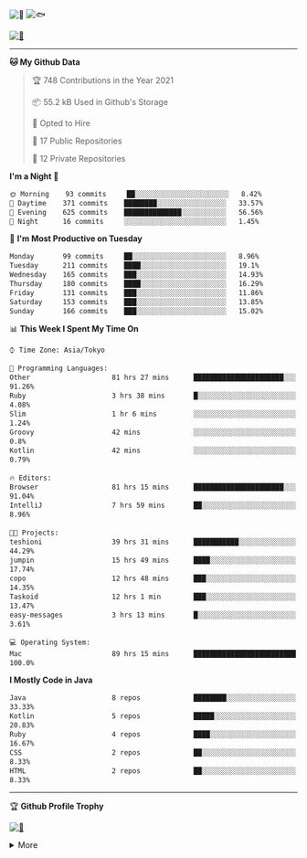 <p align="left"> 
  <img alt="🐠" height="200px" src="https://github-readme-stats.vercel.app/api?username=ktnkk&count_private=true&show_icons=true&theme=dark&include_all_commits=true" />
  <img alt="🐟" height="200px" src="https://github-readme-stats.vercel.app/api/top-langs/?username=ktnkk&layout=compact&theme=dark&langs_count=10" />
</p>

[![🐙](https://hits.seeyoufarm.com/api/count/incr/badge.svg?url=https%3A%2F%2Fgithub.com%2Fktnkk%2Fhit-counter&count_bg=%23070707&title_bg=%23070707&icon=&icon_color=%23E7E7E7&title=visitor&edge_flat=true)](https://hits.seeyoufarm.com)

***

<!--START_SECTION:waka-->
**🐱 My Github Data** 

> 🏆 748 Contributions in the Year 2021
 > 
> 📦 55.2 kB Used in Github's Storage 
 > 
> 💼 Opted to Hire
 > 
> 📜 17 Public Repositories 
 > 
> 🔑 12 Private Repositories  
 > 
**I'm a Night 🦉** 

```text
🌞 Morning    93 commits     ██░░░░░░░░░░░░░░░░░░░░░░░   8.42% 
🌆 Daytime    371 commits    ████████░░░░░░░░░░░░░░░░░   33.57% 
🌃 Evening    625 commits    ██████████████░░░░░░░░░░░   56.56% 
🌙 Night      16 commits     ░░░░░░░░░░░░░░░░░░░░░░░░░   1.45%

```
📅 **I'm Most Productive on Tuesday** 

```text
Monday       99 commits     ██░░░░░░░░░░░░░░░░░░░░░░░   8.96% 
Tuesday      211 commits    ████░░░░░░░░░░░░░░░░░░░░░   19.1% 
Wednesday    165 commits    ███░░░░░░░░░░░░░░░░░░░░░░   14.93% 
Thursday     180 commits    ████░░░░░░░░░░░░░░░░░░░░░   16.29% 
Friday       131 commits    ███░░░░░░░░░░░░░░░░░░░░░░   11.86% 
Saturday     153 commits    ███░░░░░░░░░░░░░░░░░░░░░░   13.85% 
Sunday       166 commits    ███░░░░░░░░░░░░░░░░░░░░░░   15.02%

```


📊 **This Week I Spent My Time On** 

```text
⌚︎ Time Zone: Asia/Tokyo

💬 Programming Languages: 
Other                    81 hrs 27 mins      ██████████████████████░░░   91.26% 
Ruby                     3 hrs 38 mins       █░░░░░░░░░░░░░░░░░░░░░░░░   4.08% 
Slim                     1 hr 6 mins         ░░░░░░░░░░░░░░░░░░░░░░░░░   1.24% 
Groovy                   42 mins             ░░░░░░░░░░░░░░░░░░░░░░░░░   0.8% 
Kotlin                   42 mins             ░░░░░░░░░░░░░░░░░░░░░░░░░   0.79%

🔥 Editors: 
Browser                  81 hrs 15 mins      ██████████████████████░░░   91.04% 
IntelliJ                 7 hrs 59 mins       ██░░░░░░░░░░░░░░░░░░░░░░░   8.96%

🐱‍💻 Projects: 
teshioni                 39 hrs 31 mins      ███████████░░░░░░░░░░░░░░   44.29% 
jumpin                   15 hrs 49 mins      ████░░░░░░░░░░░░░░░░░░░░░   17.74% 
copo                     12 hrs 48 mins      ███░░░░░░░░░░░░░░░░░░░░░░   14.35% 
Taskoid                  12 hrs 1 min        ███░░░░░░░░░░░░░░░░░░░░░░   13.47% 
easy-messages            3 hrs 13 mins       █░░░░░░░░░░░░░░░░░░░░░░░░   3.61%

💻 Operating System: 
Mac                      89 hrs 15 mins      █████████████████████████   100.0%

```

**I Mostly Code in Java** 

```text
Java                     8 repos             ████████░░░░░░░░░░░░░░░░░   33.33% 
Kotlin                   5 repos             █████░░░░░░░░░░░░░░░░░░░░   20.83% 
Ruby                     4 repos             ████░░░░░░░░░░░░░░░░░░░░░   16.67% 
CSS                      2 repos             ██░░░░░░░░░░░░░░░░░░░░░░░   8.33% 
HTML                     2 repos             ██░░░░░░░░░░░░░░░░░░░░░░░   8.33%

```

<!--END_SECTION:waka-->

***

🏆 **Github Profile Trophy**
  
[![🐬](https://github-profile-trophy.vercel.app/?username=ktnkk&rank=SECRET,SSS,SS,S,AAA,AA,A&theme=darkhub&row=1&margin-w=10&no-bg=true)](https://github.com/ryo-ma/github-profile-trophy)

<details>
  <summary>More</summary>
 
  <br>

  🎼 **Metrics**

  ![🐳](https://github.com/ktnkk/ktnkk/blob/main/github-metrics.svg)
  
  🃏 **GitHub Profile Summary Cards**
  
  ![🐋](https://github-profile-summary-cards.vercel.app/api/cards/profile-details?username=ktnkk&theme=github_dark)
  
  <p align="left"> 
    <img alt="🦈" height="200px" src="https://github-profile-summary-cards.vercel.app/api/cards/repos-per-language?username=ktnkk&theme=github_dark" />
    <img alt="🦭" height="200px" src="https://github-profile-summary-cards.vercel.app/api/cards/most-commit-language?username=ktnkk&theme=github_dark" />
  </p>
  
  <p align="left"> 
    <img alt="🦀" height="200px" src="https://github-profile-summary-cards.vercel.app/api/cards/stats?username=ktnkk&theme=github_dark" />
    <img alt="🦑" height="200px" src="https://github-profile-summary-cards.vercel.app/api/cards/productive-time?username=ktnkk&theme=github_dark" />
  </p>
  
  ***
  
  ⚡ **Recent Activity**
  
  <!--START_SECTION:activity-->
1. 🎉 Merged PR [#19](https://github.com/ktnkk/gatsby-sandbox/pull/19) in [ktnkk/gatsby-sandbox](https://github.com/ktnkk/gatsby-sandbox)
2. 🎉 Merged PR [#13](https://github.com/ktnkk/ulog/pull/13) in [ktnkk/ulog](https://github.com/ktnkk/ulog)
3. 🎉 Merged PR [#6](https://github.com/ktnkk/copo/pull/6) in [ktnkk/copo](https://github.com/ktnkk/copo)
4. ❌ Closed PR [#58](https://github.com/ktnkk/spring-boot-doma2-sample/pull/58) in [ktnkk/spring-boot-doma2-sample](https://github.com/ktnkk/spring-boot-doma2-sample)
5. 🎉 Merged PR [#16](https://github.com/ktnkk/gatsby-sandbox/pull/16) in [ktnkk/gatsby-sandbox](https://github.com/ktnkk/gatsby-sandbox)
6. 🎉 Merged PR [#17](https://github.com/ktnkk/gatsby-sandbox/pull/17) in [ktnkk/gatsby-sandbox](https://github.com/ktnkk/gatsby-sandbox)
7. 🎉 Merged PR [#18](https://github.com/ktnkk/gatsby-sandbox/pull/18) in [ktnkk/gatsby-sandbox](https://github.com/ktnkk/gatsby-sandbox)
8. 🎉 Merged PR [#5](https://github.com/ktnkk/copo/pull/5) in [ktnkk/copo](https://github.com/ktnkk/copo)
9. 🎉 Merged PR [#12](https://github.com/ktnkk/ulog/pull/12) in [ktnkk/ulog](https://github.com/ktnkk/ulog)
10. 🎉 Merged PR [#16](https://github.com/ktnkk/tasky/pull/16) in [ktnkk/tasky](https://github.com/ktnkk/tasky)
<!--END_SECTION:activity-->
  
</details>
